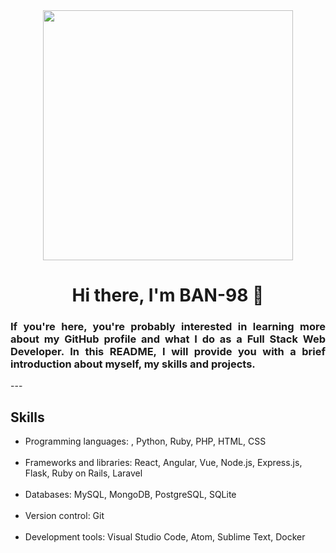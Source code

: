 <div id="header" align="center" >
    <img src="https://media.giphy.com/media/EaEWuES5SDSpcnOlRt/giphy.gif" style="width: 400px ;">
    <h1 align="center">Hi there, I'm BAN-98 👋</h1>
    <h3 align="justify">If you're here, you're probably interested in learning more about my GitHub profile and what I do as a Full Stack Web Developer. In this README, I will provide you with a brief introduction about myself, my skills and projects.</h3>
</div>
---
<h2>Skills</h2>
 <ul>
  <li>Programming languages: <i class="fab fa-js-square"></i> , Python, Ruby, PHP, HTML, CSS</li><br>
  <li>Frameworks and libraries: React, Angular, Vue, Node.js, Express.js, Flask, Ruby on Rails, Laravel</li><br>
  <li>Databases: MySQL, MongoDB, PostgreSQL, SQLite</li><br>
  <li>Version control: Git</li><br>
  <li>Development tools: Visual Studio Code, Atom, Sublime Text, Docker</li><br>
 </ul>

<!--
**BAN-98/BAN-98** is a ✨ _special_ ✨ repository because its `README.md` (this file) appears on your GitHub profile.

Here are some ideas to get you started:

- 🔭 I’m currently working on ...
- 🌱 I’m currently learning ...
- 👯 I’m looking to collaborate on ...
- 🤔 I’m looking for help with ...
- 💬 Ask me about ...
- 📫 How to reach me: ...
- 😄 Pronouns: ...
- ⚡ Fun fact: ...
-->
